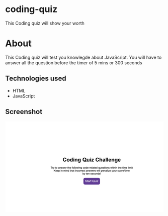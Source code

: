 # coding-quiz
This Coding quiz will show your worth

# About
This Coding quiz will test you knowlegde about JavaScript. You will have to answer all the question before the timer of 5 mins or 300 seconds

## Technologies used 
<ul>
    <li>HTML</li>
    <li>JavaScript</li>
</ul>

## Screenshot
<img src = "./assets/images/screenshot.png" />
